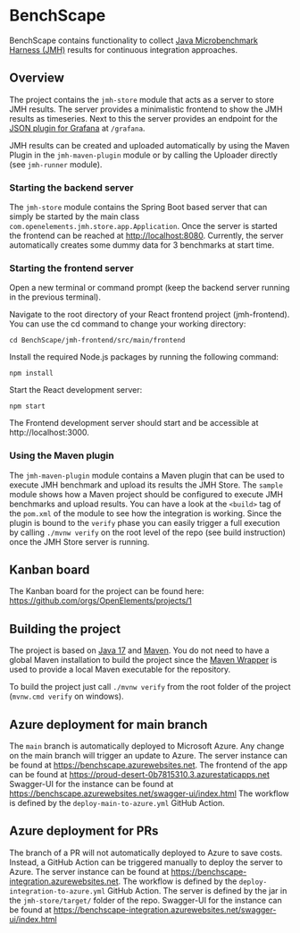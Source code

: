 # BenchScape

BenchScape contains functionality to collect
[Java Microbenchmark Harness (JMH)](https://github.com/openjdk/jmh) results for continuous
integration approaches.

## Overview

The project contains the `jmh-store` module that acts as a server to store JMH results. The server
provides a minimalistic frontend to show the JMH results as timeseries. Next to this the server
provides an endpoint for
the [JSON plugin for Grafana](https://grafana.com/grafana/plugins/simpod-json-datasource/)
at `/grafana`.

JMH results can be created and uploaded automatically by using the Maven Plugin in the
`jmh-maven-plugin` module or by calling the Uploader directly (see `jmh-runner` module).

### Starting the backend server

The `jmh-store` module contains the Spring Boot based server that can simply be started by the main
class `com.openelements.jmh.store.app.Application`. Once the server is started the frontend can be
reached at [http://localhost:8080](http://localhost:8080). Currently, the server automatically
creates some dummy data for 3 benchmarks at start time.

### Starting the frontend server

Open a new terminal or command prompt (keep the backend server running in the previous terminal).

Navigate to the root directory of your React frontend project (jmh-frontend). You can use the cd command to change your working directory:

    cd BenchScape/jmh-frontend/src/main/frontend

Install the required Node.js packages by running the following command:

    npm install

Start the React development server:

    npm start

The Frontend development server should start and be accessible at http://localhost:3000.

### Using the Maven plugin

The `jmh-maven-plugin` module contains a Maven plugin that can be used to execute JMH benchmark and
upload its results the JMH Store. The `sample` module shows how a Maven project should be configured
to execute JMH benchmarks and upload results. You can have a look at the `<build>` tag of
the `pom.xml` of the module to see how the integration is working. Since the plugin is bound to the
`verify` phase you can easily trigger a full execution by calling `./mvnw verify` on the root level
of the repo (see build instruction) once the JMH Store server is running.

## Kanban board

The Kanban board for the project can be found here: https://github.com/orgs/OpenElements/projects/1

## Building the project

The project is based on [Java 17](https://adoptium.net/de/temurin/releases/)
and [Maven](https://maven.apache.org). You do not need to have a global Maven installation to build
the project since the [Maven Wrapper](https://maven.apache.org/wrapper/) is used to provide a local
Maven executable for the repository.

To build the project just call `./mvnw verify` from the root folder of the
project (`mvnw.cmd verify` on windows).

## Azure deployment for main branch

The `main` branch is automatically deployed to Microsoft Azure.
Any change on the main branch will trigger an update to Azure.
The server instance can be found at https://benchscape.azurewebsites.net.
The frontend of the app can be found at https://proud-desert-0b7815310.3.azurestaticapps.net
Swagger-UI for the instance can be found at https://benchscape.azurewebsites.net/swagger-ui/index.html
The workflow is defined by the `deploy-main-to-azure.yml` GitHub Action.

## Azure deployment for PRs

The branch of a PR will not automatically deployed to Azure to save costs.
Instead, a GitHub Action can be triggered manually to deploy the server to Azure.
The server instance can be found at https://benchscape-integration.azurewebsites.net.
The workflow is defined by the `deploy-integration-to-azure.yml` GitHub Action.
The server is defined by the jar in the `jmh-store/target/` folder of the repo.
Swagger-UI for the instance can be found at https://benchscape-integration.azurewebsites.net/swagger-ui/index.html
